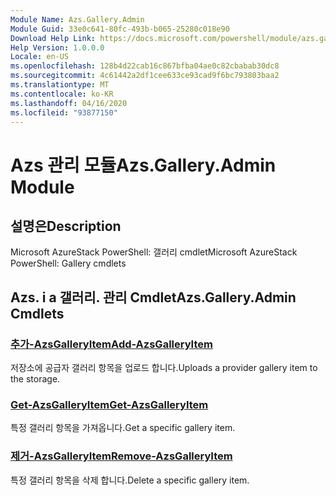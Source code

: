 ```yaml
---
Module Name: Azs.Gallery.Admin
Module Guid: 33e0c641-80fc-493b-b065-25280c018e90
Download Help Link: https://docs.microsoft.com/powershell/module/azs.gallery.admin
Help Version: 1.0.0.0
Locale: en-US
ms.openlocfilehash: 128b4d22cab16c867bfba04ae0c82cbabab30dc8
ms.sourcegitcommit: 4c61442a2df1cee633ce93cad9f6bc793803baa2
ms.translationtype: MT
ms.contentlocale: ko-KR
ms.lasthandoff: 04/16/2020
ms.locfileid: "93877150"
---
```

# <span data-ttu-id="f01f4-101">Azs 관리 모듈</span><span class="sxs-lookup"><span data-stu-id="f01f4-101">Azs.Gallery.Admin Module</span></span>
## <span data-ttu-id="f01f4-102">설명은</span><span class="sxs-lookup"><span data-stu-id="f01f4-102">Description</span></span>
<span data-ttu-id="f01f4-103">Microsoft AzureStack PowerShell: 갤러리 cmdlet</span><span class="sxs-lookup"><span data-stu-id="f01f4-103">Microsoft AzureStack PowerShell: Gallery cmdlets</span></span>

## <span data-ttu-id="f01f4-104">Azs. i a 갤러리. 관리 Cmdlet</span><span class="sxs-lookup"><span data-stu-id="f01f4-104">Azs.Gallery.Admin Cmdlets</span></span>
### [<span data-ttu-id="f01f4-105">추가-AzsGalleryItem</span><span class="sxs-lookup"><span data-stu-id="f01f4-105">Add-AzsGalleryItem</span></span>](Add-AzsGalleryItem.md)
<span data-ttu-id="f01f4-106">저장소에 공급자 갤러리 항목을 업로드 합니다.</span><span class="sxs-lookup"><span data-stu-id="f01f4-106">Uploads a provider gallery item to the storage.</span></span>

### [<span data-ttu-id="f01f4-107">Get-AzsGalleryItem</span><span class="sxs-lookup"><span data-stu-id="f01f4-107">Get-AzsGalleryItem</span></span>](Get-AzsGalleryItem.md)
<span data-ttu-id="f01f4-108">특정 갤러리 항목을 가져옵니다.</span><span class="sxs-lookup"><span data-stu-id="f01f4-108">Get a specific gallery item.</span></span>

### [<span data-ttu-id="f01f4-109">제거-AzsGalleryItem</span><span class="sxs-lookup"><span data-stu-id="f01f4-109">Remove-AzsGalleryItem</span></span>](Remove-AzsGalleryItem.md)
<span data-ttu-id="f01f4-110">특정 갤러리 항목을 삭제 합니다.</span><span class="sxs-lookup"><span data-stu-id="f01f4-110">Delete a specific gallery item.</span></span>


